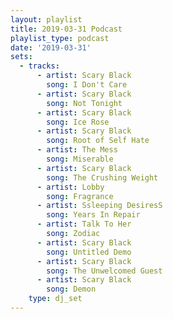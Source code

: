 ```yaml
---
layout: playlist
title: 2019-03-31 Podcast
playlist_type: podcast
date: '2019-03-31'
sets:
  - tracks:
      - artist: Scary Black
        song: I Don't Care
      - artist: Scary Black
        song: Not Tonight
      - artist: Scary Black
        song: Ice Rose
      - artist: Scary Black
        song: Root of Self Hate
      - artist: The Mess
        song: Miserable
      - artist: Scary Black
        song: The Crushing Weight
      - artist: Lobby
        song: Fragrance
      - artist: Ssleeping DesiresS
        song: Years In Repair
      - artist: Talk To Her
        song: Zodiac
      - artist: Scary Black
        song: Untitled Demo
      - artist: Scary Black
        song: The Unwelcomed Guest
      - artist: Scary Black
        song: Demon
    type: dj_set
---
```


